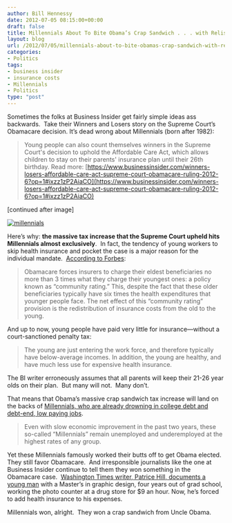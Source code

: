 ```yaml
---
author: Bill Hennessy
date: 2012-07-05 08:15:00+00:00
draft: false
title: Millennials About To Bite Obama’s Crap Sandwich . . . with Relish
layout: blog
url: /2012/07/05/millennials-about-to-bite-obamas-crap-sandwich-with-relish/
categories:
- Politics
tags:
- business insider
- insurance costs
- Millennials
- Politics
type: "post"
---
```


Sometimes the folks at Business Insider get fairly simple ideas ass backwards.  Take their Winners and Losers story on the Supreme Court’s Obamacare decision. It’s dead wrong about Millennials (born after 1982):


> Young people can also count themselves winners in the Supreme Court's decision to uphold the Affordable Care Act, which allows children to stay on their parents' insurance plan until their 26th birthday.
Read more: [https://www.businessinsider.com/winners-losers-affordable-care-act-supreme-court-obamacare-ruling-2012-6?op=1#ixzz1zP2AiaCO](https://www.businessinsider.com/winners-losers-affordable-care-act-supreme-court-obamacare-ruling-2012-6?op=1#ixzz1zP2AiaCO)


[continued after image]

[![millennials](https://ludicrite.files.wordpress.com/2012/06/millennials_thumb.jpg)
](https://ludicrite.files.wordpress.com/2012/06/millennials.jpg)

Here’s why: **the massive tax increase that the Supreme Court upheld hits Millennials almost exclusively**.  In fact, the tendency of young workers to skip health insurance and pocket the case is a major reason for the individual mandate.  [According to Forbes](https://www.forbes.com/sites/aroy/2012/03/22/how-obamacare-dramatically-increases-the-cost-of-insurance-for-young-workers/3/):


> Obamacare forces insurers to charge their eldest beneficiaries no more than 3 times what they charge their youngest ones: a policy known as “community rating.” This, despite the fact that these older beneficiaries typically have six times the health expenditures that younger people face. The net effect of this “community rating” provision is the redistribution of insurance costs from the old to the young.


And up to now, young people have paid very little for insurance—without a court-sanctioned penalty tax:


> The young are just entering the work force, and therefore typically have below-average incomes. In addition, the young are healthy, and have much less use for expensive health insurance.


The BI writer erroneously assumes that all parents will keep their 21-26 year olds on their plan.  But many will not.  Many don’t.

That means that Obama’s massive crap sandwich tax increase will land on the backs of [Millennials, who are already drowning in college debt and debt-end, low paying jobs](https://www.washingtontimes.com/news/2012/feb/19/the-young-and-the-jobless/).


> Even with slow economic improvement in the past two years, these so-called “Millennials” remain unemployed and underemployed at the highest rates of any group.


Yet these Millennials famously worked their butts off to get Obama elected. They still favor Obamacare.  And irresponsible journalists like the one at Business Insider continue to tell them they won something in the Obamacare case.  [Washington Times writer, Patrice Hill, documents a young man](https://www.washingtontimes.com/news/2012/feb/19/the-young-and-the-jobless/) with a Master’s in graphic design, four years out of grad school, working the photo counter at a drug store for $9 an hour. Now, he’s forced to add health insurance to his expenses.

Millennials won, alright.  They won a crap sandwich from Uncle Obama.
